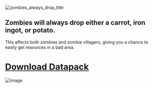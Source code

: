 ![zombies_always_drop_title](https://github.com/user-attachments/assets/86b90e03-813b-462d-9d85-feb52042adf4)
## Zombies will always drop either a carrot, iron ingot, or potato.

This affects both zombies and zombie villagers, giving you a chance to easily get resources in a bad area.

# [Download Datapack](https://github.com/HypeCrazed/Zombies-Always-Drop/releases/latest)
![image](https://github.com/user-attachments/assets/4126eb4b-b1b5-4ef7-a333-fbf6eaa85fe1)
